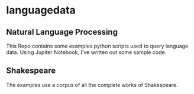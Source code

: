 # languagedata

## Natural Language Processing 
This Repo contains some examples python scripts used to query language data. 
Using Jupiter Notebook, I've written out some sample code. 

## Shakespeare
The examples use a corpus of all the complete works of Shakespeare. 
